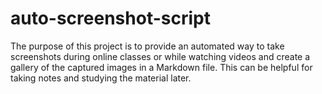 # auto-screenshot-script
The purpose of this project is to provide an automated way to take screenshots during online classes or while watching videos and create a gallery of the captured images in a Markdown file. This can be helpful for taking notes and studying the material later.
